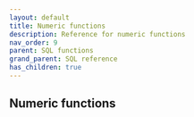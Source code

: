 ```yaml
---
layout: default
title: Numeric functions
description: Reference for numeric functions
nav_order: 9
parent: SQL functions
grand_parent: SQL reference
has_children: true
---
```


## Numeric functions
